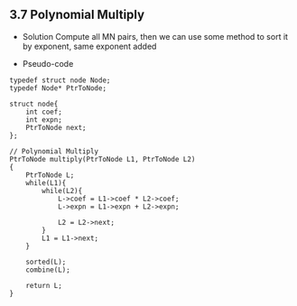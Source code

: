 ## 3.7 Polynomial Multiply
- Solution
Compute all MN pairs, then we can use some method to sort it by exponent, same exponent added

- Pseudo-code
```
typedef struct node Node;
typedef Node* PtrToNode;

struct node{
	int coef;
	int expn;
	PtrToNode next;
};

// Polynomial Multiply
PtrToNode multiply(PtrToNode L1, PtrToNode L2)
{
	PtrToNode L;
	while(L1){
		while(L2){
			L->coef = L1->coef * L2->coef;
			L->expn = L1->expn + L2->expn;

			L2 = L2->next;
		}
		L1 = L1->next;
	}

	sorted(L);
	combine(L);

	return L;
}
```
